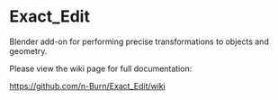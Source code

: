 # Exact_Edit
Blender add-on for performing precise transformations to objects and geometry.

Please view the wiki page for full documentation:

https://github.com/n-Burn/Exact_Edit/wiki

